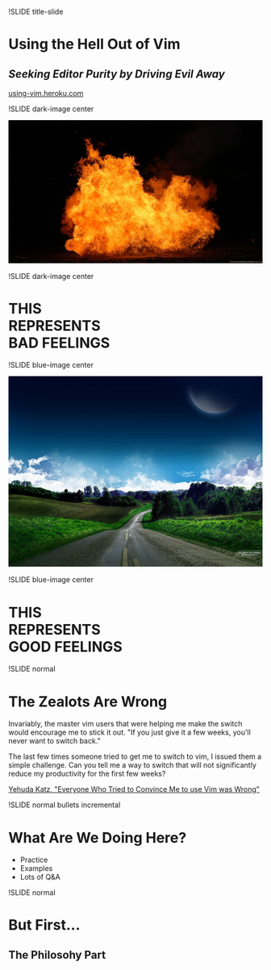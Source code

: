 !SLIDE title-slide
# Using the Hell Out of Vim

## *Seeking Editor Purity by Driving Evil Away*

[using-vim.heroku.com](http://using-vim.heroku.com)

!SLIDE dark-image center

![fire!](fire_in_hell.jpg)

!SLIDE dark-image center
# THIS<br>REPRESENTS<br>BAD FEELINGS

!SLIDE blue-image center

![sky](stairway-to-heaven.jpg)

!SLIDE blue-image center
# THIS<br>REPRESENTS<br>GOOD FEELINGS

!SLIDE normal

# The Zealots Are Wrong

Invariably, the master vim users that were helping me make the switch would encourage me to stick it out. "If you just give it a few weeks, you'll never want to switch back."

The last few times someone tried to get me to switch to vim, I issued them a simple challenge. Can you tell me a way to switch that will not significantly reduce my productivity for the first few weeks?

[Yehuda Katz, "Everyone Who Tried to Convince Me to use Vim was Wrong"](http://yehudakatz.com/2010/07/29/everyone-who-tried-to-convince-me-to-use-vim-was-wrong/)

!SLIDE normal bullets incremental

# What Are We Doing Here?

* Practice
* Examples
* Lots of Q&amp;A

!SLIDE normal
# But First...

## The Philosohy Part

